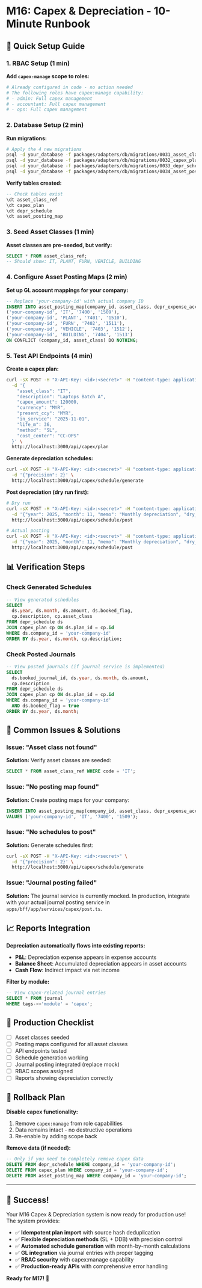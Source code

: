 # M16: Capex & Depreciation - 10-Minute Runbook

## 🚀 Quick Setup Guide

### 1. RBAC Setup (1 min)

**Add `capex:manage` scope to roles:**

```bash
# Already configured in code - no action needed
# The following roles have capex:manage capability:
# - admin: Full capex management
# - accountant: Full capex management
# - ops: Full capex management
```

### 2. Database Setup (2 min)

**Run migrations:**

```bash
# Apply the 4 new migrations
psql -d your_database -f packages/adapters/db/migrations/0031_asset_class_ref.sql
psql -d your_database -f packages/adapters/db/migrations/0032_capex_plan.sql
psql -d your_database -f packages/adapters/db/migrations/0033_depr_schedule.sql
psql -d your_database -f packages/adapters/db/migrations/0034_asset_posting_map.sql
```

**Verify tables created:**

```sql
-- Check tables exist
\dt asset_class_ref
\dt capex_plan
\dt depr_schedule
\dt asset_posting_map
```

### 3. Seed Asset Classes (1 min)

**Asset classes are pre-seeded, but verify:**

```sql
SELECT * FROM asset_class_ref;
-- Should show: IT, PLANT, FURN, VEHICLE, BUILDING
```

### 4. Configure Asset Posting Maps (2 min)

**Set up GL account mappings for your company:**

```sql
-- Replace 'your-company-id' with actual company ID
INSERT INTO asset_posting_map(company_id, asset_class, depr_expense_account, accum_depr_account) VALUES
('your-company-id', 'IT', '7400', '1509'),
('your-company-id', 'PLANT', '7401', '1510'),
('your-company-id', 'FURN', '7402', '1511'),
('your-company-id', 'VEHICLE', '7403', '1512'),
('your-company-id', 'BUILDING', '7404', '1513')
ON CONFLICT (company_id, asset_class) DO NOTHING;
```

### 5. Test API Endpoints (4 min)

**Create a capex plan:**

```bash
curl -sX POST -H "X-API-Key: <id>:<secret>" -H "content-type: application/json" \
  -d '{
    "asset_class": "IT",
    "description": "Laptops Batch A",
    "capex_amount": 120000,
    "currency": "MYR",
    "present_ccy": "MYR",
    "in_service": "2025-11-01",
    "life_m": 36,
    "method": "SL",
    "cost_center": "CC-OPS"
  }' \
  http://localhost:3000/api/capex/plan
```

**Generate depreciation schedules:**

```bash
curl -sX POST -H "X-API-Key: <id>:<secret>" -H "content-type: application/json" \
  -d '{"precision": 2}' \
  http://localhost:3000/api/capex/schedule/generate
```

**Post depreciation (dry run first):**

```bash
# Dry run
curl -sX POST -H "X-API-Key: <id>:<secret>" -H "content-type: application/json" \
  -d '{"year": 2025, "month": 11, "memo": "Monthly depreciation", "dry_run": true}' \
  http://localhost:3000/api/capex/schedule/post

# Actual posting
curl -sX POST -H "X-API-Key: <id>:<secret>" -H "content-type: application/json" \
  -d '{"year": 2025, "month": 11, "memo": "Monthly depreciation", "dry_run": false}' \
  http://localhost:3000/api/capex/schedule/post
```

## 📊 Verification Steps

### Check Generated Schedules

```sql
-- View generated schedules
SELECT
  ds.year, ds.month, ds.amount, ds.booked_flag,
  cp.description, cp.asset_class
FROM depr_schedule ds
JOIN capex_plan cp ON ds.plan_id = cp.id
WHERE ds.company_id = 'your-company-id'
ORDER BY ds.year, ds.month, cp.description;
```

### Check Posted Journals

```sql
-- View posted journals (if journal service is implemented)
SELECT
  ds.booked_journal_id, ds.year, ds.month, ds.amount,
  cp.description
FROM depr_schedule ds
JOIN capex_plan cp ON ds.plan_id = cp.id
WHERE ds.company_id = 'your-company-id'
  AND ds.booked_flag = true
ORDER BY ds.year, ds.month;
```

## 🔧 Common Issues & Solutions

### Issue: "Asset class not found"

**Solution:** Verify asset classes are seeded:

```sql
SELECT * FROM asset_class_ref WHERE code = 'IT';
```

### Issue: "No posting map found"

**Solution:** Create posting maps for your company:

```sql
INSERT INTO asset_posting_map(company_id, asset_class, depr_expense_account, accum_depr_account)
VALUES ('your-company-id', 'IT', '7400', '1509');
```

### Issue: "No schedules to post"

**Solution:** Generate schedules first:

```bash
curl -sX POST -H "X-API-Key: <id>:<secret>" \
  -d '{"precision": 2}' \
  http://localhost:3000/api/capex/schedule/generate
```

### Issue: "Journal posting failed"

**Solution:** The journal service is currently mocked. In production, integrate with your actual journal posting service in `apps/bff/app/services/capex/post.ts`.

## 📈 Reports Integration

**Depreciation automatically flows into existing reports:**

- **P&L**: Depreciation expense appears in expense accounts
- **Balance Sheet**: Accumulated depreciation appears in asset accounts
- **Cash Flow**: Indirect impact via net income

**Filter by module:**

```sql
-- View capex-related journal entries
SELECT * FROM journal
WHERE tags->>'module' = 'capex';
```

## 🎯 Production Checklist

- [ ] Asset classes seeded
- [ ] Posting maps configured for all asset classes
- [ ] API endpoints tested
- [ ] Schedule generation working
- [ ] Journal posting integrated (replace mock)
- [ ] RBAC scopes assigned
- [ ] Reports showing depreciation correctly

## 🚨 Rollback Plan

**Disable capex functionality:**

1. Remove `capex:manage` from role capabilities
2. Data remains intact - no destructive operations
3. Re-enable by adding scope back

**Remove data (if needed):**

```sql
-- Only if you need to completely remove capex data
DELETE FROM depr_schedule WHERE company_id = 'your-company-id';
DELETE FROM capex_plan WHERE company_id = 'your-company-id';
DELETE FROM asset_posting_map WHERE company_id = 'your-company-id';
```

---

## 🎉 Success!

Your M16 Capex & Depreciation system is now ready for production use! The system provides:

- ✅ **Idempotent plan import** with source hash deduplication
- ✅ **Flexible depreciation methods** (SL + DDB) with precision control
- ✅ **Automated schedule generation** with month-by-month calculations
- ✅ **GL integration** via journal entries with proper tagging
- ✅ **RBAC security** with capex:manage capability
- ✅ **Production-ready APIs** with comprehensive error handling

**Ready for M17!** 🚀
